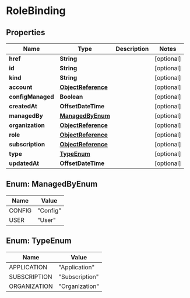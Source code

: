 

# RoleBinding


## Properties

Name | Type | Description | Notes
------------ | ------------- | ------------- | -------------
**href** | **String** |  |  [optional]
**id** | **String** |  |  [optional]
**kind** | **String** |  |  [optional]
**account** | [**ObjectReference**](ObjectReference.md) |  |  [optional]
**configManaged** | **Boolean** |  |  [optional]
**createdAt** | **OffsetDateTime** |  |  [optional]
**managedBy** | [**ManagedByEnum**](#ManagedByEnum) |  |  [optional]
**organization** | [**ObjectReference**](ObjectReference.md) |  |  [optional]
**role** | [**ObjectReference**](ObjectReference.md) |  |  [optional]
**subscription** | [**ObjectReference**](ObjectReference.md) |  |  [optional]
**type** | [**TypeEnum**](#TypeEnum) |  |  [optional]
**updatedAt** | **OffsetDateTime** |  |  [optional]



## Enum: ManagedByEnum

Name | Value
---- | -----
CONFIG | &quot;Config&quot;
USER | &quot;User&quot;



## Enum: TypeEnum

Name | Value
---- | -----
APPLICATION | &quot;Application&quot;
SUBSCRIPTION | &quot;Subscription&quot;
ORGANIZATION | &quot;Organization&quot;



